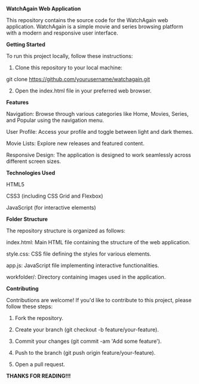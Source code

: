 **__WatchAgain Web Application__**

This repository contains the source code for the WatchAgain web application. WatchAgain is a simple movie and series browsing platform with a modern and responsive user interface.




**__Getting Started__**

To run this project locally, follow these instructions:

1. Clone this repository to your local machine:

git clone https://github.com/yourusername/watchagain.git

2. Open the index.html file in your preferred web browser.




**__Features__**

Navigation: Browse through various categories like Home, Movies, Series, and Popular using the navigation menu.

User Profile: Access your profile and toggle between light and dark themes.

Movie Lists: Explore new releases and featured content.

Responsive Design: The application is designed to work seamlessly across different screen sizes.




**__Technologies Used__**

HTML5

CSS3 (including CSS Grid and Flexbox)

JavaScript (for interactive elements)




**__Folder Structure__**

The repository structure is organized as follows:

index.html: Main HTML file containing the structure of the web application.

style.css: CSS file defining the styles for various elements.

app.js: JavaScript file implementing interactive functionalities.

workfolder/: Directory containing images used in the application.




**__Contributing__**

Contributions are welcome! If you'd like to contribute to this project, please follow these steps:

1. Fork the repository.

2. Create your branch (git checkout -b feature/your-feature).

3. Commit your changes (git commit -am 'Add some feature').

4. Push to the branch (git push origin feature/your-feature).

5. Open a pull request.




**THANKS FOR READING!!!**
